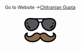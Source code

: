 <div>
  <center>
<p>Go to Website -><a href="https://chitranjan806.github.io">Chitranjan Gupta</a></p>
<img src="/assets/img/sunglasses.png" width="100" height="100"/>
  </center>
</div>
